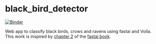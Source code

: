 # black_bird_detector

[![Binder](https://mybinder.org/badge_logo.svg)](https://mybinder.org/v2/gh/fichel/black_bird_detector/HEAD?filepath=%2Fvoila%2Frender%2Fblack_bird_detector.ipynb)

Web app to classify black birds, crows and ravens using fastai and Voila. This work is inspired by [chapter 2](https://github.com/fastai/fastbook/blob/master/02_production.ipynb) of the [fastai book](https://github.com/fastai/fastbook/).
